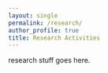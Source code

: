 ```yaml
---
layout: single
permalink: /research/
author_profile: true
title: Research Activities
---
```


research stuff goes here.
